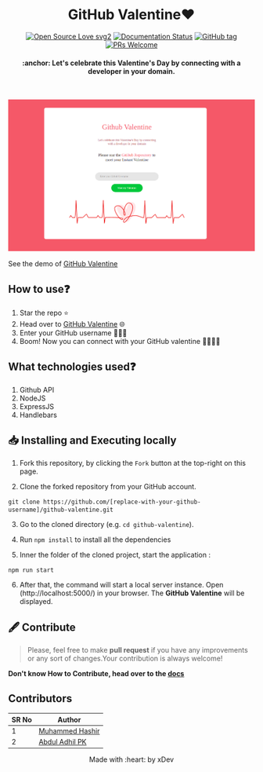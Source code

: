 <h1 align="center">
  <br>
  GitHub Valentine❤️
  <br>
</h1>
<div align="center">
  
[![Open Source Love svg2](https://badges.frapsoft.com/os/v2/open-source.svg?v=103)](https://github.com/hashirpm/github-valentine/graphs/contributors)  [![Documentation Status](https://readthedocs.org/projects/ansicolortags/badge/?version=latest)](https://github.com/hashirpm/github-valentine/wiki) [![GitHub tag](https://img.shields.io/github/tag/guilhermeborgesbastos/live-resume.svg)](https://github.com/hashirpm/github-valentine/tags/) [![PRs Welcome](https://img.shields.io/badge/PRs-welcome-brightgreen.svg?style=flat-square)](http://makeapullrequest.com)

</div>
</div>

<h4 align="center">
:anchor:  Let's celebrate this Valentine's Day by connecting with a developer in your domain.
</h4>

<div>
<br>


![](./files/home.png)
	
See the demo of [GitHub Valentine](https://github-valentine.up.railway.app/)


## How to use❓

1. Star the repo ⭐
2. Head over to [GitHub Valentine](http://valentine.metainc.in/) 🌐
3. Enter your GitHub username 👨🏻‍💻
4. Boom! Now you can connect with your GitHub valentine 🤜🏻🤛🏻

## What technologies used❓
1. Github API
2. NodeJS
3. ExpressJS
4. Handlebars
	
## 📥 Installing and Executing locally


1. Fork this repository, by clicking the `Fork` button at the top-right on this page.
	
2. Clone the forked repository from your GitHub account.
```
git clone https://github.com/[replace-with-your-github-username]/github-valentine.git
```

3. Go to the cloned directory (e.g. `cd github-valentine`).

4. Run ```npm install``` to install all the dependencies


5. Inner the folder of the cloned project, start the application : 
```
npm run start
```
6. After that, the command will start a local server instance. Open (http://localhost:5000/) in your browser. The **GitHub Valentine** will be displayed.

## 🖋 Contribute
	
> Please, feel free to make **pull request** if you have any improvements or any sort of changes.Your contribution is always welcome!

**Don't know How to Contribute, head over to the [docs](https://github.com/hashirpm/github-valentine/blob/main/files/README.md)**
	
	


## Contributors
	
SR No | Author  
--- | ---
1 | [Muhammed Hashir](https://github.com/hashirpm)
2 | [Abdul Adhil PK](https://github.com/adhilcodes)

<p align="center">
	Made with :heart: by xDev
</p>
	
